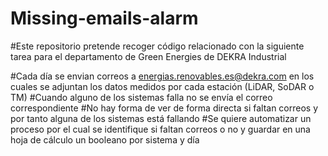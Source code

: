 # Missing-emails-alarm

#Este repositorio pretende recoger código relacionado con la siguiente tarea para el departamento de Green Energies de DEKRA Industrial

#Cada día se envian correos a energias.renovables.es@dekra.com en los cuales se adjuntan los datos medidos por cada estación (LiDAR, SoDAR o TM)
#Cuando alguno de los sistemas falla no se envía el correo correspondiente
#No hay forma de ver de forma directa si faltan correos y por tanto alguna de los sistemas está fallando
#Se quiere automatizar un proceso por el cual se identifique si faltan correos o no y guardar en una hoja de cálculo un booleano por sistema y día

